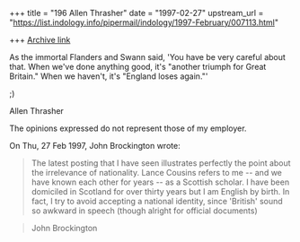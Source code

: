 +++
title = "196 Allen Thrasher"
date = "1997-02-27"
upstream_url = "https://list.indology.info/pipermail/indology/1997-February/007113.html"

+++
[Archive link](https://list.indology.info/pipermail/indology/1997-February/007113.html)

As the immortal Flanders and Swann said, 'You have be very careful about
that.  When we've done anything good, it's "another triumph for Great
Britain."  When we haven't, it's "England loses again."'

;)

Allen Thrasher






The opinions expressed do not represent those of my employer.



On Thu, 27 Feb 1997, John Brockington wrote:

> The latest posting that I have seen illustrates perfectly the point about the 
> irrelevance of nationality.   Lance Cousins refers to me -- and we have known each 
> other for years -- as a Scottish scholar.   I have been domiciled in Scotland for over 
> thirty years but I am English by birth.  In fact, I try to avoid accepting a national 
> identity, since 'British' sound so awkward in speech (though alright for official 
> documents)
<snip>

> John Brockington
> 





